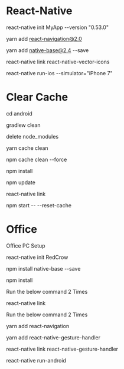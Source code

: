 # React-Native

react-native init MyApp --version "0.53.0"

yarn add react-navigation@2.0

yarn add native-base@2.4 --save

react-native link react-native-vector-icons

react-native run-ios --simulator="iPhone 7"

# Clear Cache

cd android

gradlew clean

delete node_modules

yarn cache clean

npm cache clean --force

npm install

npm update

react-native link

npm start -- --reset-cache

# Office

Office PC Setup

  react-native init RedCrow

  npm install native-base --save

  npm install

Run the below command 2 Times

  react-native link

Run the below command 2 Times

  yarn add react-navigation

  yarn add react-native-gesture-handler
  
  react-native link react-native-gesture-handler
  
  react-native run-android
